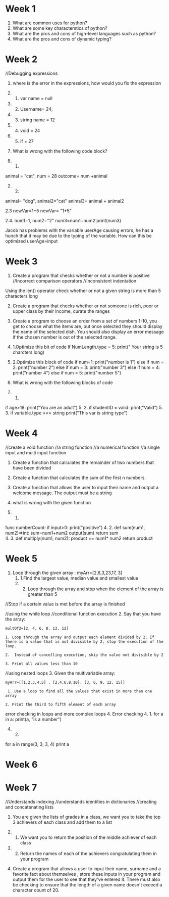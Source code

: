 # Week 1
1. What are common uses for python?
2. What are some key characterstics of python?
3. What are the pros and cons of high-level languages such as python?
4. What are the pros and cons of dynamic typing?

# Week 2
//Debugging expressions
1. where is the error in the expressions, how would you fix the expression

1. 1.  var name = null
1. 2. Username= 24;
1. 3. string name = 12
1. 4. void = 24
1. 5. if = 27

2. What is wrong with the following code block?
2. 1.
animal = "cat", num = 28
outcome= num +animal

2. 2. 
animal= "dog", animal2="cat"
animal3= animal + animal2

2.3
newVar=1+5
newVar= "1+5"

2.4.
num1=1, num2="2"
num3=num1+num2
print(num3)

Jacob has problems with the variable userAge causing errors, he has a hunch that it may be due to the typing of the variable. How can this be optimized
userAge=input



# Week 3
1. Create a program that checks whether or not a number is positive
//Incorrect comparison operators
//Inconsistent indentation

Using the len() operator check whether or not a given string is more than 5 characters long

2. Create a program that checks whether or not someone is rich, poor or upper class by their income, curate the ranges 

3. Create a program to choose an order from a set of numbers 1-10, you get to choose what the items are, but once selected they should display  the name of the selected dish. You should also display an error message if the chosen number is out of the selected range.

4. 1.Optimize this bit of code
If NumLength.type = 5:
	print(" Your string is 5 charcters long)

4. 2.Optimize this block of code
if num=1:
	print("number is 1")
else if num = 2:
	 print("number 2")
else if num = 3:
	 print("number 3")
else if num = 4:
	 print("number 4")
else if num = 5:
	 print("number 5")

5.  What is wrong with the following blocks of code
5. 1.
if age>18:
print("You are an adult")
5. 2.
if studentID = valid:
	 print("Valid")
5. 3.
if variable.type === string
	print("This var is string type")
# Week 4
//create a void function
//a string function
//a numerical function
//a single input and multi input function

1. Create a function that calculates the remainder of  two numbers that have been divided
2. Create a function that calculates the sum of the first n numbers.
3. Create a function that allows the user to input their name and output a welcome message. The output must be a string

4. what is wrong with the given function
4. 1.
func numberCount:
	if input>0:
		print("positive")
4. 2.
def  sum(num1, num2)=>int:
	sum=num1+num2
	 output(sum)
	 return sum
	 \
4. 3.
def multiply(num1, num2):
	 product == num1* num2
return product
# Week 5
1. Loop through the given array :
	myArr=[2,6,3,23,17, 3]
	1. 1.Find the largest value, median value and smallest value
	1. 2. Loop through the array and stop when the element of the array is greater than 5

//Stop if a certain value is met before the array is finished



//using the while loop
//conditional function execution
2. Say that you have the array:

	multOf2=[2, 4, 6, 8, 13, 12]
	
	1. Loop through the array and output each element divided by 2. If there is a value that is not divisible by 2, stop the execution of the loop.
	
	2.  Instead of cancelling execution, skip the value not divisible by 2
	
	3. Print all values less than 10

//using nested loops
3. Given the multivariable array:

	myArr=[[1,2,3,4,5] , [2,4,6,8,10], [3, 6, 9, 12, 15]]
	
	 1. Use a loop to find all the values that exist in more than one array
	 
	2. Print the third to fifth element of each array

error checking in loops and more complex loops
4. Error checking
4. 1.
for a in a:
	print(a, "is a number")

4. 2.
for a in range(3, 3, 3, 4)
	print a


# Week 6

# Week 7
//Understands indexing
//understands identities in dictionaries
//creating and concatenating lists

1. You are given the lists of grades in a class, we want you to take the top 3 achievers of each class and add them to a list

1. 1. We want you to return the position of the middle achiever of each class

1. 2. Return the names of each of the achievers congratulating them in your program


2. Create a program that allows a user to input their name, surname and a favorite fact about themselves , store these inputs in your program and output them for the user to see that they've entered it. There must also be checking to ensure that the length of a given  name doesn't exceed a character count of 20.
